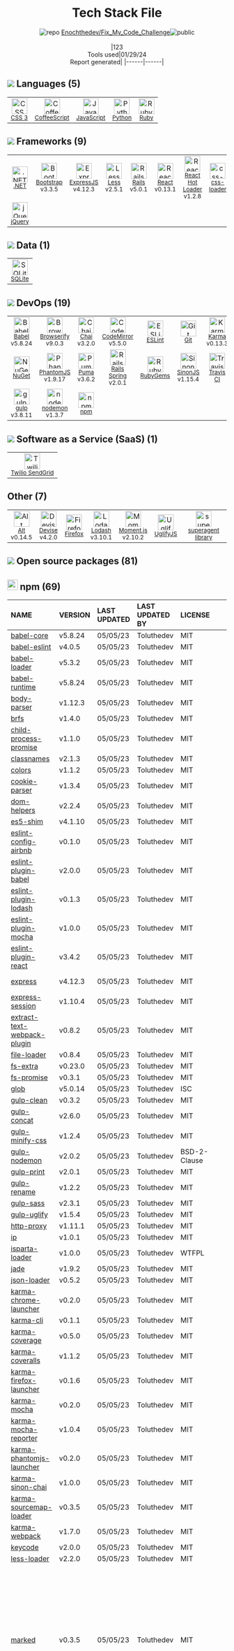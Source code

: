 <!--
&lt;--- Readme.md Snippet without images Start ---&gt;
## Tech Stack
Enochthedev/Fix_My_Code_Challenge is built on the following main stack:

- [Twilio SendGrid](http://sendgrid.com) – Transactional Email
- [Mocha](http://mochajs.org/) – Javascript Testing Framework
- [gulp](http://gulpjs.com/) – JS Build Tools / JS Task Runners
- [Browserify](http://browserify.org/) – Front End Package Manager
- [Ruby](https://www.ruby-lang.org) – Languages
- [Rails](http://rubyonrails.org/) – Frameworks (Full Stack)
- [Python](https://www.python.org) – Languages
- [.NET](http://www.microsoft.com/net/) – Frameworks (Full Stack)
- [React](https://reactjs.org/) – Javascript UI Libraries
- [jQuery](http://jquery.com/) – Javascript UI Libraries
- [Puma](http://puma.io/) – Web Servers
- [SQLite](http://www.sqlite.org/) – Databases
- [Bootstrap](http://getbootstrap.com/) – Front-End Frameworks
- [ExpressJS](http://expressjs.com/) – Microframeworks (Backend)
- [Less](http://lesscss.org/) – CSS Pre-processors / Extensions
- [CoffeeScript](http://coffeescript.org/) – Languages
- [JavaScript](https://developer.mozilla.org/en-US/docs/Web/JavaScript) – Languages
- [Karma](http://karma-runner.github.io/) – Browser Testing
- [Devise](https://github.com/plataformatec/devise) – User Management and Authentication
- [Rails Spring](https://github.com/rails/spring) – Rails Testing
- [Webpack](http://webpack.js.org) – JS Build Tools / JS Task Runners
- [Chai](http://chaijs.com/) – Javascript Testing Framework
- [PhantomJS](https://phantomjs.org/) – Headless Browsers
- [UglifyJS](http://lisperator.net/uglifyjs/) – Javascript Utilities & Libraries
- [Lodash](https://lodash.com) – Javascript Utilities & Libraries
- [CodeMirror](http://codemirror.net/) – Text Editor
- [React Hot Loader](http://gaearon.github.io/react-hot-loader/) – JavaScript Framework Components
- [Babel](http://babeljs.io/) – JavaScript Compilers
- [ESLint](http://eslint.org/) – Code Review
- [SinonJS](http://sinonjs.org/) – Javascript Testing Framework
- [Moment.js](http://momentjs.com/) – Javascript Utilities & Libraries
- [Alt](https://alt.js.org/) – Javascript Utilities & Libraries
- [nodemon](http://nodemon.io/) – node.js Application Monitoring
- [css-loader](https://github.com/webpack-contrib/css-loader) – CSS Pre-processors / Extensions
- [Firefox](https://www.mozilla.org/en-US/firefox/) – Web Browser
- [Travis CI](http://travis-ci.com/) – Continuous Integration

Full tech stack [here](/techstack.md)

&lt;--- Readme.md Snippet without images End ---&gt;

&lt;--- Readme.md Snippet with images Start ---&gt;
## Tech Stack
Enochthedev/Fix_My_Code_Challenge is built on the following main stack:

- <img width='25' height='25' src='https://img.stackshare.io/service/43/kQ_6nwmP.jpg' alt='Twilio SendGrid'/> [Twilio SendGrid](http://sendgrid.com) – Transactional Email
- <img width='25' height='25' src='https://img.stackshare.io/service/832/mocha.png' alt='Mocha'/> [Mocha](http://mochajs.org/) – Javascript Testing Framework
- <img width='25' height='25' src='https://img.stackshare.io/service/844/iruTC031.png' alt='gulp'/> [gulp](http://gulpjs.com/) – JS Build Tools / JS Task Runners
- <img width='25' height='25' src='https://img.stackshare.io/service/849/9esmqty2.png' alt='Browserify'/> [Browserify](http://browserify.org/) – Front End Package Manager
- <img width='25' height='25' src='https://img.stackshare.io/service/989/ruby.png' alt='Ruby'/> [Ruby](https://www.ruby-lang.org) – Languages
- <img width='25' height='25' src='https://img.stackshare.io/service/990/x57_Lorv.png' alt='Rails'/> [Rails](http://rubyonrails.org/) – Frameworks (Full Stack)
- <img width='25' height='25' src='https://img.stackshare.io/service/993/pUBY5pVj.png' alt='Python'/> [Python](https://www.python.org) – Languages
- <img width='25' height='25' src='https://img.stackshare.io/service/1014/IoPy1dce_400x400.png' alt='.NET'/> [.NET](http://www.microsoft.com/net/) – Frameworks (Full Stack)
- <img width='25' height='25' src='https://img.stackshare.io/service/1020/OYIaJ1KK.png' alt='React'/> [React](https://reactjs.org/) – Javascript UI Libraries
- <img width='25' height='25' src='https://img.stackshare.io/service/1021/lxEKmMnB_400x400.jpg' alt='jQuery'/> [jQuery](http://jquery.com/) – Javascript UI Libraries
- <img width='25' height='25' src='https://img.stackshare.io/service/1055/favicon.png' alt='Puma'/> [Puma](http://puma.io/) – Web Servers
- <img width='25' height='25' src='https://img.stackshare.io/service/1071/sqlite.jpg' alt='SQLite'/> [SQLite](http://www.sqlite.org/) – Databases
- <img width='25' height='25' src='https://img.stackshare.io/service/1101/C9QJ7V3X.png' alt='Bootstrap'/> [Bootstrap](http://getbootstrap.com/) – Front-End Frameworks
- <img width='25' height='25' src='https://img.stackshare.io/service/1163/hashtag.png' alt='ExpressJS'/> [ExpressJS](http://expressjs.com/) – Microframeworks (Backend)
- <img width='25' height='25' src='https://img.stackshare.io/service/1170/default_957cbc0168b4d37265e264469c888f776e57f42c.png' alt='Less'/> [Less](http://lesscss.org/) – CSS Pre-processors / Extensions
- <img width='25' height='25' src='https://img.stackshare.io/service/1178/slQydAMv.png' alt='CoffeeScript'/> [CoffeeScript](http://coffeescript.org/) – Languages
- <img width='25' height='25' src='https://img.stackshare.io/service/1209/javascript.jpeg' alt='JavaScript'/> [JavaScript](https://developer.mozilla.org/en-US/docs/Web/JavaScript) – Languages
- <img width='25' height='25' src='https://img.stackshare.io/service/1420/TidYGd6a.png' alt='Karma'/> [Karma](http://karma-runner.github.io/) – Browser Testing
- <img width='25' height='25' src='https://img.stackshare.io/service/1432/devise.png' alt='Devise'/> [Devise](https://github.com/plataformatec/devise) – User Management and Authentication
- <img width='25' height='25' src='https://img.stackshare.io/no-img-open-source.png' alt='Rails Spring'/> [Rails Spring](https://github.com/rails/spring) – Rails Testing
- <img width='25' height='25' src='https://img.stackshare.io/service/1682/IMG_4636.PNG' alt='Webpack'/> [Webpack](http://webpack.js.org) – JS Build Tools / JS Task Runners
- <img width='25' height='25' src='https://img.stackshare.io/service/1725/chai.png' alt='Chai'/> [Chai](http://chaijs.com/) – Javascript Testing Framework
- <img width='25' height='25' src='https://img.stackshare.io/service/1832/phantomjs.png' alt='PhantomJS'/> [PhantomJS](https://phantomjs.org/) – Headless Browsers
- <img width='25' height='25' src='https://img.stackshare.io/service/2203/default_9058af6f02375a99f634f537d727e32df92ac262.png' alt='UglifyJS'/> [UglifyJS](http://lisperator.net/uglifyjs/) – Javascript Utilities & Libraries
- <img width='25' height='25' src='https://img.stackshare.io/service/2438/lodash.png' alt='Lodash'/> [Lodash](https://lodash.com) – Javascript Utilities & Libraries
- <img width='25' height='25' src='https://img.stackshare.io/service/2490/E_fCaAi6.png' alt='CodeMirror'/> [CodeMirror](http://codemirror.net/) – Text Editor
- <img width='25' height='25' src='https://img.stackshare.io/no-img-open-source.png' alt='React Hot Loader'/> [React Hot Loader](http://gaearon.github.io/react-hot-loader/) – JavaScript Framework Components
- <img width='25' height='25' src='https://img.stackshare.io/service/2739/-1wfGjNw.png' alt='Babel'/> [Babel](http://babeljs.io/) – JavaScript Compilers
- <img width='25' height='25' src='https://img.stackshare.io/service/3337/Q4L7Jncy.jpg' alt='ESLint'/> [ESLint](http://eslint.org/) – Code Review
- <img width='25' height='25' src='https://img.stackshare.io/service/3509/logo.png' alt='SinonJS'/> [SinonJS](http://sinonjs.org/) – Javascript Testing Framework
- <img width='25' height='25' src='https://img.stackshare.io/service/3643/Xrtdc94q_400x400.png' alt='Moment.js'/> [Moment.js](http://momentjs.com/) – Javascript Utilities & Libraries
- <img width='25' height='25' src='https://img.stackshare.io/service/3649/default_01276c9c0c79674b16f9b29216bd8cc7ce9b894d.png' alt='Alt'/> [Alt](https://alt.js.org/) – Javascript Utilities & Libraries
- <img width='25' height='25' src='https://img.stackshare.io/service/5577/preview.png' alt='nodemon'/> [nodemon](http://nodemon.io/) – node.js Application Monitoring
- <img width='25' height='25' src='https://img.stackshare.io/service/8074/default_d2b16fd6997fb2e164de645a34f9b8d5a880d999.png' alt='css-loader'/> [css-loader](https://github.com/webpack-contrib/css-loader) – CSS Pre-processors / Extensions
- <img width='25' height='25' src='https://img.stackshare.io/service/8705/768px-Firefox_Logo__2017.svg.png' alt='Firefox'/> [Firefox](https://www.mozilla.org/en-US/firefox/) – Web Browser
- <img width='25' height='25' src='https://img.stackshare.io/service/460/Lu6cGu0z_400x400.png' alt='Travis CI'/> [Travis CI](http://travis-ci.com/) – Continuous Integration

Full tech stack [here](/techstack.md)

&lt;--- Readme.md Snippet with images End ---&gt;
-->
<div align="center">

# Tech Stack File
![](https://img.stackshare.io/repo.svg "repo") [Enochthedev/Fix_My_Code_Challenge](https://github.com/Enochthedev/Fix_My_Code_Challenge)![](https://img.stackshare.io/public_badge.svg "public")
<br/><br/>
|123<br/>Tools used|01/29/24 <br/>Report generated|
|------|------|
</div>

## <img src='https://img.stackshare.io/languages.svg'/> Languages (5)
<table><tr>
  <td align='center'>
  <img width='36' height='36' src='https://img.stackshare.io/service/6727/css.png' alt='CSS 3'>
  <br>
  <sub><a href="https://developer.mozilla.org/en-US/docs/Web/CSS/CSS3">CSS 3</a></sub>
  <br>
  <sub></sub>
</td>

<td align='center'>
  <img width='36' height='36' src='https://img.stackshare.io/service/1178/slQydAMv.png' alt='CoffeeScript'>
  <br>
  <sub><a href="http://coffeescript.org/">CoffeeScript</a></sub>
  <br>
  <sub></sub>
</td>

<td align='center'>
  <img width='36' height='36' src='https://img.stackshare.io/service/1209/javascript.jpeg' alt='JavaScript'>
  <br>
  <sub><a href="https://developer.mozilla.org/en-US/docs/Web/JavaScript">JavaScript</a></sub>
  <br>
  <sub></sub>
</td>

<td align='center'>
  <img width='36' height='36' src='https://img.stackshare.io/service/993/pUBY5pVj.png' alt='Python'>
  <br>
  <sub><a href="https://www.python.org">Python</a></sub>
  <br>
  <sub></sub>
</td>

<td align='center'>
  <img width='36' height='36' src='https://img.stackshare.io/service/989/ruby.png' alt='Ruby'>
  <br>
  <sub><a href="https://www.ruby-lang.org">Ruby</a></sub>
  <br>
  <sub></sub>
</td>

</tr>
</table>

## <img src='https://img.stackshare.io/frameworks.svg'/> Frameworks (9)
<table><tr>
  <td align='center'>
  <img width='36' height='36' src='https://img.stackshare.io/service/1014/IoPy1dce_400x400.png' alt='.NET'>
  <br>
  <sub><a href="http://www.microsoft.com/net/">.NET</a></sub>
  <br>
  <sub></sub>
</td>

<td align='center'>
  <img width='36' height='36' src='https://img.stackshare.io/service/1101/C9QJ7V3X.png' alt='Bootstrap'>
  <br>
  <sub><a href="http://getbootstrap.com/">Bootstrap</a></sub>
  <br>
  <sub>v3.3.5</sub>
</td>

<td align='center'>
  <img width='36' height='36' src='https://img.stackshare.io/service/1163/hashtag.png' alt='ExpressJS'>
  <br>
  <sub><a href="http://expressjs.com/">ExpressJS</a></sub>
  <br>
  <sub>v4.12.3</sub>
</td>

<td align='center'>
  <img width='36' height='36' src='https://img.stackshare.io/service/1170/default_957cbc0168b4d37265e264469c888f776e57f42c.png' alt='Less'>
  <br>
  <sub><a href="http://lesscss.org/">Less</a></sub>
  <br>
  <sub>v2.5.1</sub>
</td>

<td align='center'>
  <img width='36' height='36' src='https://img.stackshare.io/service/990/x57_Lorv.png' alt='Rails'>
  <br>
  <sub><a href="http://rubyonrails.org/">Rails</a></sub>
  <br>
  <sub>v5.0.1</sub>
</td>

<td align='center'>
  <img width='36' height='36' src='https://img.stackshare.io/service/1020/OYIaJ1KK.png' alt='React'>
  <br>
  <sub><a href="https://reactjs.org/">React</a></sub>
  <br>
  <sub>v0.13.1</sub>
</td>

<td align='center'>
  <img width='36' height='36' src='https://img.stackshare.io/no-img-open-source.png' alt='React Hot Loader'>
  <br>
  <sub><a href="http://gaearon.github.io/react-hot-loader/">React Hot Loader</a></sub>
  <br>
  <sub>v1.2.8</sub>
</td>

<td align='center'>
  <img width='36' height='36' src='https://img.stackshare.io/service/8074/default_d2b16fd6997fb2e164de645a34f9b8d5a880d999.png' alt='css-loader'>
  <br>
  <sub><a href="https://github.com/webpack-contrib/css-loader">css-loader</a></sub>
  <br>
  <sub></sub>
</td>

</tr>
<tr>
  <td align='center'>
  <img width='36' height='36' src='https://img.stackshare.io/service/1021/lxEKmMnB_400x400.jpg' alt='jQuery'>
  <br>
  <sub><a href="http://jquery.com/">jQuery</a></sub>
  <br>
  <sub></sub>
</td>

</tr>
</table>

## <img src='https://img.stackshare.io/databases.svg'/> Data (1)
<table><tr>
  <td align='center'>
  <img width='36' height='36' src='https://img.stackshare.io/service/1071/sqlite.jpg' alt='SQLite'>
  <br>
  <sub><a href="http://www.sqlite.org/">SQLite</a></sub>
  <br>
  <sub></sub>
</td>

</tr>
</table>

## <img src='https://img.stackshare.io/devops.svg'/> DevOps (19)
<table><tr>
  <td align='center'>
  <img width='36' height='36' src='https://img.stackshare.io/service/2739/-1wfGjNw.png' alt='Babel'>
  <br>
  <sub><a href="http://babeljs.io/">Babel</a></sub>
  <br>
  <sub>v5.8.24</sub>
</td>

<td align='center'>
  <img width='36' height='36' src='https://img.stackshare.io/service/849/9esmqty2.png' alt='Browserify'>
  <br>
  <sub><a href="http://browserify.org/">Browserify</a></sub>
  <br>
  <sub>v9.0.3</sub>
</td>

<td align='center'>
  <img width='36' height='36' src='https://img.stackshare.io/service/1725/chai.png' alt='Chai'>
  <br>
  <sub><a href="http://chaijs.com/">Chai</a></sub>
  <br>
  <sub>v3.2.0</sub>
</td>

<td align='center'>
  <img width='36' height='36' src='https://img.stackshare.io/service/2490/E_fCaAi6.png' alt='CodeMirror'>
  <br>
  <sub><a href="http://codemirror.net/">CodeMirror</a></sub>
  <br>
  <sub>v5.5.0</sub>
</td>

<td align='center'>
  <img width='36' height='36' src='https://img.stackshare.io/service/3337/Q4L7Jncy.jpg' alt='ESLint'>
  <br>
  <sub><a href="http://eslint.org/">ESLint</a></sub>
  <br>
  <sub></sub>
</td>

<td align='center'>
  <img width='36' height='36' src='https://img.stackshare.io/service/1046/git.png' alt='Git'>
  <br>
  <sub><a href="http://git-scm.com/">Git</a></sub>
  <br>
  <sub></sub>
</td>

<td align='center'>
  <img width='36' height='36' src='https://img.stackshare.io/service/1420/TidYGd6a.png' alt='Karma'>
  <br>
  <sub><a href="http://karma-runner.github.io/">Karma</a></sub>
  <br>
  <sub>v0.13.3</sub>
</td>

<td align='center'>
  <img width='36' height='36' src='https://img.stackshare.io/service/832/mocha.png' alt='Mocha'>
  <br>
  <sub><a href="http://mochajs.org/">Mocha</a></sub>
  <br>
  <sub>v2.2.5</sub>
</td>

</tr>
<tr>
  <td align='center'>
  <img width='36' height='36' src='https://img.stackshare.io/service/2637/6I3oEOP4_400x400.jpg' alt='NuGet'>
  <br>
  <sub><a href="https://www.nuget.org/">NuGet</a></sub>
  <br>
  <sub></sub>
</td>

<td align='center'>
  <img width='36' height='36' src='https://img.stackshare.io/service/1832/phantomjs.png' alt='PhantomJS'>
  <br>
  <sub><a href="https://phantomjs.org/">PhantomJS</a></sub>
  <br>
  <sub>v1.9.17</sub>
</td>

<td align='center'>
  <img width='36' height='36' src='https://img.stackshare.io/service/1055/favicon.png' alt='Puma'>
  <br>
  <sub><a href="http://puma.io/">Puma</a></sub>
  <br>
  <sub>v3.6.2</sub>
</td>

<td align='center'>
  <img width='36' height='36' src='https://img.stackshare.io/no-img-open-source.png' alt='Rails Spring'>
  <br>
  <sub><a href="https://github.com/rails/spring">Rails Spring</a></sub>
  <br>
  <sub>v2.0.1</sub>
</td>

<td align='center'>
  <img width='36' height='36' src='https://img.stackshare.io/service/12795/5jL6-BA5_400x400.jpeg' alt='RubyGems'>
  <br>
  <sub><a href="https://rubygems.org/">RubyGems</a></sub>
  <br>
  <sub></sub>
</td>

<td align='center'>
  <img width='36' height='36' src='https://img.stackshare.io/service/3509/logo.png' alt='SinonJS'>
  <br>
  <sub><a href="http://sinonjs.org/">SinonJS</a></sub>
  <br>
  <sub>v1.15.4</sub>
</td>

<td align='center'>
  <img width='36' height='36' src='https://img.stackshare.io/service/460/Lu6cGu0z_400x400.png' alt='Travis CI'>
  <br>
  <sub><a href="http://travis-ci.com/">Travis CI</a></sub>
  <br>
  <sub></sub>
</td>

<td align='center'>
  <img width='36' height='36' src='https://img.stackshare.io/service/1682/IMG_4636.PNG' alt='Webpack'>
  <br>
  <sub><a href="http://webpack.js.org">Webpack</a></sub>
  <br>
  <sub>v1.10.5</sub>
</td>

</tr>
<tr>
  <td align='center'>
  <img width='36' height='36' src='https://img.stackshare.io/service/844/iruTC031.png' alt='gulp'>
  <br>
  <sub><a href="http://gulpjs.com/">gulp</a></sub>
  <br>
  <sub>v3.8.11</sub>
</td>

<td align='center'>
  <img width='36' height='36' src='https://img.stackshare.io/service/5577/preview.png' alt='nodemon'>
  <br>
  <sub><a href="http://nodemon.io/">nodemon</a></sub>
  <br>
  <sub>v1.3.7</sub>
</td>

<td align='center'>
  <img width='36' height='36' src='https://img.stackshare.io/service/1120/lejvzrnlpb308aftn31u.png' alt='npm'>
  <br>
  <sub><a href="https://www.npmjs.com/">npm</a></sub>
  <br>
  <sub></sub>
</td>

</tr>
</table>

## <img src='https://img.stackshare.io/saas.svg'/> Software as a Service (SaaS) (1)
<table><tr>
  <td align='center'>
  <img width='36' height='36' src='https://img.stackshare.io/service/43/kQ_6nwmP.jpg' alt='Twilio SendGrid'>
  <br>
  <sub><a href="http://sendgrid.com">Twilio SendGrid</a></sub>
  <br>
  <sub></sub>
</td>

</tr>
</table>

## Other (7)
<table><tr>
  <td align='center'>
  <img width='36' height='36' src='https://img.stackshare.io/service/3649/default_01276c9c0c79674b16f9b29216bd8cc7ce9b894d.png' alt='Alt'>
  <br>
  <sub><a href="https://alt.js.org/">Alt</a></sub>
  <br>
  <sub>v0.14.5</sub>
</td>

<td align='center'>
  <img width='36' height='36' src='https://img.stackshare.io/service/1432/devise.png' alt='Devise'>
  <br>
  <sub><a href="https://github.com/plataformatec/devise">Devise</a></sub>
  <br>
  <sub>v4.2.0</sub>
</td>

<td align='center'>
  <img width='36' height='36' src='https://img.stackshare.io/service/8705/768px-Firefox_Logo__2017.svg.png' alt='Firefox'>
  <br>
  <sub><a href="https://www.mozilla.org/en-US/firefox/">Firefox</a></sub>
  <br>
  <sub></sub>
</td>

<td align='center'>
  <img width='36' height='36' src='https://img.stackshare.io/service/2438/lodash.png' alt='Lodash'>
  <br>
  <sub><a href="https://lodash.com">Lodash</a></sub>
  <br>
  <sub>v3.10.1</sub>
</td>

<td align='center'>
  <img width='36' height='36' src='https://img.stackshare.io/service/3643/Xrtdc94q_400x400.png' alt='Moment.js'>
  <br>
  <sub><a href="http://momentjs.com/">Moment.js</a></sub>
  <br>
  <sub>v2.10.2</sub>
</td>

<td align='center'>
  <img width='36' height='36' src='https://img.stackshare.io/service/2203/default_9058af6f02375a99f634f537d727e32df92ac262.png' alt='UglifyJS'>
  <br>
  <sub><a href="http://lisperator.net/uglifyjs/">UglifyJS</a></sub>
  <br>
  <sub></sub>
</td>

<td align='center'>
  <img width='36' height='36' src='https://img.stackshare.io/service/8032/pBeeJQDQ_normal.png' alt='superagent library'>
  <br>
  <sub><a href="https://visionmedia.github.io/superagent/">superagent library</a></sub>
  <br>
  <sub></sub>
</td>

</tr>
</table>


## <img src='https://img.stackshare.io/group.svg' /> Open source packages (81)</h2>

## <img width='24' height='24' src='https://img.stackshare.io/service/1120/lejvzrnlpb308aftn31u.png'/> npm (69)

|NAME|VERSION|LAST UPDATED|LAST UPDATED BY|LICENSE|VULNERABILITIES|
|:------|:------|:------|:------|:------|:------|
|[babel-core](https://www.npmjs.com/babel-core)|v5.8.24|05/05/23|Toluthedev |MIT|N/A|
|[babel-eslint](https://www.npmjs.com/babel-eslint)|v4.0.5|05/05/23|Toluthedev |MIT|N/A|
|[babel-loader](https://www.npmjs.com/babel-loader)|v5.3.2|05/05/23|Toluthedev |MIT|N/A|
|[babel-runtime](https://www.npmjs.com/babel-runtime)|v5.8.24|05/05/23|Toluthedev |MIT|N/A|
|[body-parser](https://www.npmjs.com/body-parser)|v1.12.3|05/05/23|Toluthedev |MIT|N/A|
|[brfs](https://www.npmjs.com/brfs)|v1.4.0|05/05/23|Toluthedev |MIT|N/A|
|[child-process-promise](https://www.npmjs.com/child-process-promise)|v1.1.0|05/05/23|Toluthedev |MIT|N/A|
|[classnames](https://www.npmjs.com/classnames)|v2.1.3|05/05/23|Toluthedev |MIT|N/A|
|[colors](https://www.npmjs.com/colors)|v1.1.2|05/05/23|Toluthedev |MIT|N/A|
|[cookie-parser](https://www.npmjs.com/cookie-parser)|v1.3.4|05/05/23|Toluthedev |MIT|N/A|
|[dom-helpers](https://www.npmjs.com/dom-helpers)|v2.2.4|05/05/23|Toluthedev |MIT|N/A|
|[es5-shim](https://www.npmjs.com/es5-shim)|v4.1.10|05/05/23|Toluthedev |MIT|N/A|
|[eslint-config-airbnb](https://www.npmjs.com/eslint-config-airbnb)|v0.1.0|05/05/23|Toluthedev |MIT|N/A|
|[eslint-plugin-babel](https://www.npmjs.com/eslint-plugin-babel)|v2.0.0|05/05/23|Toluthedev |MIT|N/A|
|[eslint-plugin-lodash](https://www.npmjs.com/eslint-plugin-lodash)|v0.1.3|05/05/23|Toluthedev |MIT|N/A|
|[eslint-plugin-mocha](https://www.npmjs.com/eslint-plugin-mocha)|v1.0.0|05/05/23|Toluthedev |MIT|N/A|
|[eslint-plugin-react](https://www.npmjs.com/eslint-plugin-react)|v3.4.2|05/05/23|Toluthedev |MIT|N/A|
|[express](https://www.npmjs.com/express)|v4.12.3|05/05/23|Toluthedev |MIT|[CVE-2022-24999](https://github.com/advisories/GHSA-hrpp-h998-j3pp) (High)|
|[express-session](https://www.npmjs.com/express-session)|v1.10.4|05/05/23|Toluthedev |MIT|N/A|
|[extract-text-webpack-plugin](https://www.npmjs.com/extract-text-webpack-plugin)|v0.8.2|05/05/23|Toluthedev |MIT|N/A|
|[file-loader](https://www.npmjs.com/file-loader)|v0.8.4|05/05/23|Toluthedev |MIT|N/A|
|[fs-extra](https://www.npmjs.com/fs-extra)|v0.23.0|05/05/23|Toluthedev |MIT|N/A|
|[fs-promise](https://www.npmjs.com/fs-promise)|v0.3.1|05/05/23|Toluthedev |MIT|N/A|
|[glob](https://www.npmjs.com/glob)|v5.0.14|05/05/23|Toluthedev |ISC|N/A|
|[gulp-clean](https://www.npmjs.com/gulp-clean)|v0.3.2|05/05/23|Toluthedev |MIT|N/A|
|[gulp-concat](https://www.npmjs.com/gulp-concat)|v2.6.0|05/05/23|Toluthedev |MIT|N/A|
|[gulp-minify-css](https://www.npmjs.com/gulp-minify-css)|v1.2.4|05/05/23|Toluthedev |MIT|N/A|
|[gulp-nodemon](https://www.npmjs.com/gulp-nodemon)|v2.0.2|05/05/23|Toluthedev |BSD-2-Clause|N/A|
|[gulp-print](https://www.npmjs.com/gulp-print)|v2.0.1|05/05/23|Toluthedev |MIT|N/A|
|[gulp-rename](https://www.npmjs.com/gulp-rename)|v1.2.2|05/05/23|Toluthedev |MIT|N/A|
|[gulp-sass](https://www.npmjs.com/gulp-sass)|v2.3.1|05/05/23|Toluthedev |MIT|N/A|
|[gulp-uglify](https://www.npmjs.com/gulp-uglify)|v1.5.4|05/05/23|Toluthedev |MIT|N/A|
|[http-proxy](https://www.npmjs.com/http-proxy)|v1.11.1|05/05/23|Toluthedev |MIT|[](https://github.com/advisories/GHSA-6x33-pw7p-hmpq) (High)|
|[ip](https://www.npmjs.com/ip)|v1.0.1|05/05/23|Toluthedev |MIT|N/A|
|[isparta-loader](https://www.npmjs.com/isparta-loader)|v1.0.0|05/05/23|Toluthedev |WTFPL|N/A|
|[jade](https://www.npmjs.com/jade)|v1.9.2|05/05/23|Toluthedev |MIT|N/A|
|[json-loader](https://www.npmjs.com/json-loader)|v0.5.2|05/05/23|Toluthedev |MIT|N/A|
|[karma-chrome-launcher](https://www.npmjs.com/karma-chrome-launcher)|v0.2.0|05/05/23|Toluthedev |MIT|N/A|
|[karma-cli](https://www.npmjs.com/karma-cli)|v0.1.1|05/05/23|Toluthedev |MIT|N/A|
|[karma-coverage](https://www.npmjs.com/karma-coverage)|v0.5.0|05/05/23|Toluthedev |MIT|N/A|
|[karma-coveralls](https://www.npmjs.com/karma-coveralls)|v1.1.2|05/05/23|Toluthedev |MIT|N/A|
|[karma-firefox-launcher](https://www.npmjs.com/karma-firefox-launcher)|v0.1.6|05/05/23|Toluthedev |MIT|N/A|
|[karma-mocha](https://www.npmjs.com/karma-mocha)|v0.2.0|05/05/23|Toluthedev |MIT|N/A|
|[karma-mocha-reporter](https://www.npmjs.com/karma-mocha-reporter)|v1.0.4|05/05/23|Toluthedev |MIT|N/A|
|[karma-phantomjs-launcher](https://www.npmjs.com/karma-phantomjs-launcher)|v0.2.0|05/05/23|Toluthedev |MIT|N/A|
|[karma-sinon-chai](https://www.npmjs.com/karma-sinon-chai)|v1.0.0|05/05/23|Toluthedev |MIT|N/A|
|[karma-sourcemap-loader](https://www.npmjs.com/karma-sourcemap-loader)|v0.3.5|05/05/23|Toluthedev |MIT|N/A|
|[karma-webpack](https://www.npmjs.com/karma-webpack)|v1.7.0|05/05/23|Toluthedev |MIT|N/A|
|[keycode](https://www.npmjs.com/keycode)|v2.0.0|05/05/23|Toluthedev |MIT|N/A|
|[less-loader](https://www.npmjs.com/less-loader)|v2.2.0|05/05/23|Toluthedev |MIT|N/A|
|[marked](https://www.npmjs.com/marked)|v0.3.5|05/05/23|Toluthedev |MIT|[CVE-2022-21681](https://github.com/advisories/GHSA-5v2h-r2cx-5xgj) (High)<br/>[CVE-2017-16114](https://github.com/advisories/GHSA-x5pg-88wf-qq4p) (High)<br/>[CVE-2022-21680](https://github.com/advisories/GHSA-rrrm-qjm4-v8hf) (High)<br/>[](https://github.com/advisories/GHSA-wjmf-58vc-xqjr) (Moderate)<br/>[](https://github.com/advisories/GHSA-8wp3-cp9v-44fm) (Moderate)<br/>[CVE-2016-10531](https://github.com/advisories/GHSA-vfvf-mqq8-rwqc) (Moderate)<br/>[CVE-2017-17461](https://github.com/advisories/GHSA-crmx-v835-hcp4) (Moderate)<br/>[CVE-2017-1000427](https://github.com/advisories/GHSA-7px7-7xjx-hxm8) (Moderate)|
|[moment](https://www.npmjs.com/moment)|v2.10.2|05/05/23|Toluthedev |MIT|[CVE-2022-24785](https://github.com/advisories/GHSA-8hfj-j24r-96c4) (High)<br/>[CVE-2017-18214](https://github.com/advisories/GHSA-446m-mv8f-q348) (High)<br/>[](https://github.com/advisories/GHSA-hxf5-mg84-pj4m) (Moderate)<br/>[CVE-2016-4055](https://github.com/advisories/GHSA-87vv-r9j6-g5qv) (Moderate)|
|[node-libs-browser](https://www.npmjs.com/node-libs-browser)|v0.5.2|05/05/23|Toluthedev |MIT|N/A|
|[portfinder](https://www.npmjs.com/portfinder)|v0.4.0|05/05/23|Toluthedev |MIT|N/A|
|[react-bootstrap](https://www.npmjs.com/react-bootstrap)|v0.26.2|05/05/23|Toluthedev |MIT|N/A|
|[react-ga](https://www.npmjs.com/react-ga)|v2.1.2|05/05/23|Toluthedev |Apache-2.0|N/A|
|[react-overlays](https://www.npmjs.com/react-overlays)|v0.4.4|05/05/23|Toluthedev |MIT|N/A|
|[react-router](https://www.npmjs.com/react-router)|v0.13.2|05/05/23|Toluthedev |MIT|N/A|
|[reactify](https://www.npmjs.com/reactify)|v1.1.0|05/05/23|Toluthedev |MIT|N/A|
|[rimraf](https://www.npmjs.com/rimraf)|v2.4.2|05/05/23|Toluthedev |ISC|N/A|
|[semver](https://www.npmjs.com/semver)|v5.0.1|05/05/23|Toluthedev |ISC|[CVE-2022-25883](https://github.com/advisories/GHSA-c2qf-rxjj-qqgw) (Moderate)|
|[sinon-chai](https://www.npmjs.com/sinon-chai)|v2.8.0|05/05/23|Toluthedev |BSD-2-Clause,WTFPL|N/A|
|[style-loader](https://www.npmjs.com/style-loader)|v0.12.3|05/05/23|Toluthedev |MIT|N/A|
|[superagent](https://www.npmjs.com/superagent)|v1.1.0|05/05/23|Toluthedev |MIT|[CVE-2017-16129](https://github.com/advisories/GHSA-8225-6cvr-8pqp) (Moderate)|
|[transform-loader](https://www.npmjs.com/transform-loader)|v0.2.2|05/05/23|Toluthedev |MIT|N/A|
|[vinyl-buffer](https://www.npmjs.com/vinyl-buffer)|v1.0.0|05/05/23|Toluthedev |MIT|N/A|
|[vinyl-source-stream](https://www.npmjs.com/vinyl-source-stream)|v1.1.0|05/05/23|Toluthedev |MIT|N/A|
|[webpack-dev-server](https://www.npmjs.com/webpack-dev-server)|v1.10.1|05/05/23|Toluthedev |MIT|[CVE-2018-14732](https://github.com/advisories/GHSA-cf66-xwfp-gvc4) (High)|
|[yargs](https://www.npmjs.com/yargs)|v3.16.1|05/05/23|Toluthedev |MIT|N/A|


## <img width='24' height='24' src='https://img.stackshare.io/service/12795/5jL6-BA5_400x400.jpeg'/> RubyGems (12)

|NAME|VERSION|LAST UPDATED|LAST UPDATED BY|LICENSE|VULNERABILITIES|
|:------|:------|:------|:------|:------|:------|
|[byebug](https://rubygems.org/byebug)|v9.0.6|05/05/23|Toluthedev |BSD-2-Clause|N/A|
|[coffee-rails](https://rubygems.org/coffee-rails)|v4.2.1|05/05/23|Toluthedev |MIT|N/A|
|[jbuilder](https://rubygems.org/jbuilder)|v2.6.1|05/05/23|Toluthedev |MIT|N/A|
|[jquery-rails](https://rubygems.org/jquery-rails)|v4.2.2|05/05/23|Toluthedev |MIT|[CVE-2020-23064](https://github.com/advisories/GHSA-257q-pv89-v3xv) (Moderate)<br/>[CVE-2019-11358](https://github.com/advisories/GHSA-6c3j-c64m-qhgq) (Moderate)<br/>[CVE-2020-11022](https://github.com/advisories/GHSA-gxr4-xjj5-5px2) (Moderate)<br/>[CVE-2020-11023](https://github.com/advisories/GHSA-jpcq-cgw6-v4j6) (Moderate)|
|[listen](https://rubygems.org/listen)|v3.0.8|05/05/23|Toluthedev |MIT|N/A|
|[sass-rails](https://rubygems.org/sass-rails)|v5.0.6|05/05/23|Toluthedev |MIT|N/A|
|[spring](https://rubygems.org/spring)|v2.0.1|05/05/23|Toluthedev |MIT|N/A|
|[sqlite3](https://rubygems.org/sqlite3)|v1.3.13|05/05/23|Toluthedev |BSD-3-Clause|N/A|
|[turbolinks](https://rubygems.org/turbolinks)|v5.0.1|05/05/23|Toluthedev |MIT|N/A|
|[tzinfo-data](https://rubygems.org/tzinfo-data)|N/A|05/05/23|Toluthedev |MIT|N/A|
|[uglifier](https://rubygems.org/uglifier)|v3.0.4|05/05/23|Toluthedev |MIT|N/A|
|[web-console](https://rubygems.org/web-console)|v3.4.0|05/05/23|Toluthedev |MIT|N/A|

<br/>
<div align='center'>

Generated via [Stack File](https://github.com/marketplace/stack-file)
